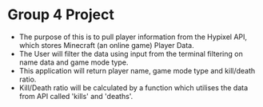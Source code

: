 # Group 4 Project

- The purpose of this is to pull player information from the Hypixel API, which stores Minecraft (an online game) Player Data.
- The User will filter the data using input from the terminal filtering on name data and game mode type.
- This application will return player name, game mode type and kill/death ratio.
- Kill/Death ratio will be calculated by a function which utilises the data from API called 'kills' and 'deaths'.
